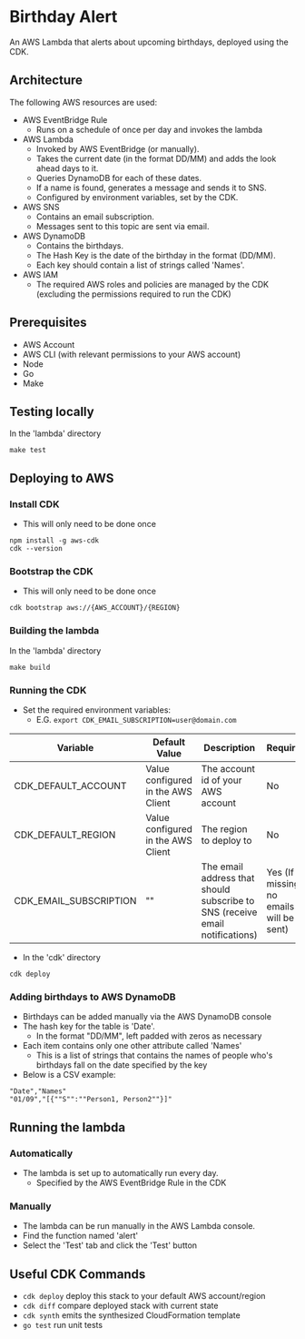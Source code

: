 # Birthday Alert

An AWS Lambda that alerts about upcoming birthdays, deployed using the CDK.

## Architecture

The following AWS resources are used:
- AWS EventBridge Rule
  - Runs on a schedule of once per day and invokes the lambda
- AWS Lambda
  - Invoked by AWS EventBridge (or manually).
  - Takes the current date (in the format DD/MM) and adds the look ahead days to it.
  - Queries DynamoDB for each of these dates.
  - If a name is found, generates a message and sends it to SNS.
  - Configured by environment variables, set by the CDK.
- AWS SNS
  - Contains an email subscription.
  - Messages sent to this topic are sent via email.
- AWS DynamoDB
  - Contains the birthdays.
  - The Hash Key is the date of the birthday in the format (DD/MM).
  - Each key should contain a list of strings called 'Names'.
- AWS IAM
  - The required AWS roles and policies are managed by the CDK (excluding the permissions required to run the CDK)

## Prerequisites

- AWS Account
- AWS CLI (with relevant permissions to your AWS account)
- Node
- Go
- Make

## Testing locally
In the 'lambda' directory

```make test```

## Deploying to AWS

### Install CDK
- This will only need to be done once
```
npm install -g aws-cdk
cdk --version
```

### Bootstrap the CDK
- This will only need to be done once
```
cdk bootstrap aws://{AWS_ACCOUNT}/{REGION}
```

### Building the lambda
In the 'lambda' directory

```make build```

### Running the CDK
- Set the required environment variables:
  - E.G. ```export CDK_EMAIL_SUBSCRIPTION=user@domain.com```
  
| Variable | Default Value | Description | Required |
|------|---------------|----------|---------------|
| CDK_DEFAULT_ACCOUNT | Value configured in the AWS Client | The account id of your AWS account| No |
| CDK_DEFAULT_REGION | Value configured in the AWS Client | The region to deploy to | No |
| CDK_EMAIL_SUBSCRIPTION | "" | The email address that should subscribe to SNS (receive email notifications) | Yes (If missing, no emails will be sent) |

- In the 'cdk' directory
```
cdk deploy
```

### Adding birthdays to AWS DynamoDB
- Birthdays can be added manually via the AWS DynamoDB console
- The hash key for the table is 'Date'.
  - In the format "DD/MM", left padded with zeros as necessary
- Each item contains only one other attribute called 'Names'
  - This is a list of strings that contains the names of people who's birthdays fall on the date
  specified by the key
- Below is a CSV example:
```
"Date","Names"
"01/09","[{""S"":""Person1, Person2""}]"
```

## Running the lambda

### Automatically
- The lambda is set up to automatically run every day.
  - Specified by the AWS EventBridge Rule in the CDK

### Manually
- The lambda can be run manually in the AWS Lambda console.
- Find the function named 'alert'
- Select the 'Test' tab and click the 'Test' button

## Useful CDK Commands
* `cdk deploy`      deploy this stack to your default AWS account/region
* `cdk diff`        compare deployed stack with current state
* `cdk synth`       emits the synthesized CloudFormation template
* `go test`         run unit tests